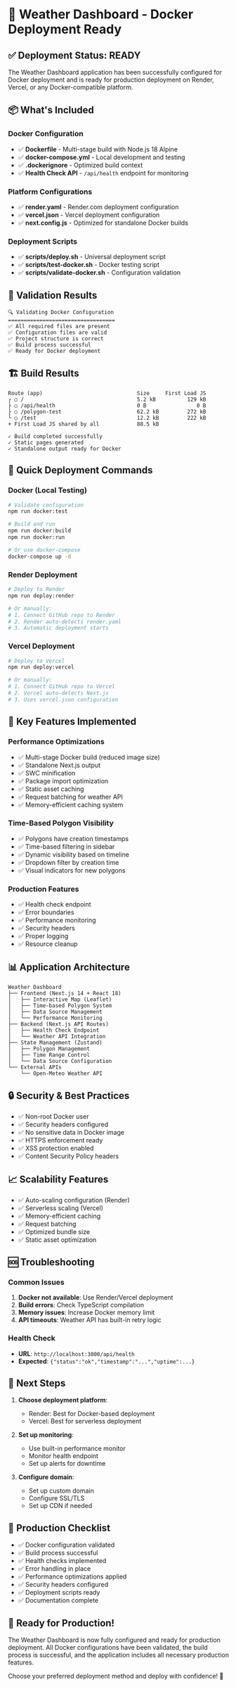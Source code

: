 # 🚀 Weather Dashboard - Docker Deployment Ready

## ✅ Deployment Status: READY

The Weather Dashboard application has been successfully configured for Docker deployment and is ready for production deployment on Render, Vercel, or any Docker-compatible platform.

## 📦 What's Included

### Docker Configuration
- ✅ **Dockerfile** - Multi-stage build with Node.js 18 Alpine
- ✅ **docker-compose.yml** - Local development and testing
- ✅ **.dockerignore** - Optimized build context
- ✅ **Health Check API** - `/api/health` endpoint for monitoring

### Platform Configurations
- ✅ **render.yaml** - Render.com deployment configuration
- ✅ **vercel.json** - Vercel deployment configuration
- ✅ **next.config.js** - Optimized for standalone Docker builds

### Deployment Scripts
- ✅ **scripts/deploy.sh** - Universal deployment script
- ✅ **scripts/test-docker.sh** - Docker testing script
- ✅ **scripts/validate-docker.sh** - Configuration validation

## 🧪 Validation Results

```
🔍 Validating Docker Configuration
==================================
✅ All required files are present
✅ Configuration files are valid
✅ Project structure is correct
✅ Build process successful
✅ Ready for Docker deployment
```

## 🏗️ Build Results

```
Route (app)                              Size     First Load JS
┌ ○ /                                    5.2 kB          129 kB
├ ○ /api/health                          0 B                0 B
├ ○ /polygon-test                        62.2 kB         272 kB
└ ○ /test                                12.2 kB         222 kB
+ First Load JS shared by all            88.5 kB

✓ Build completed successfully
✓ Static pages generated
✓ Standalone output ready for Docker
```

## 🚀 Quick Deployment Commands

### Docker (Local Testing)
```bash
# Validate configuration
npm run docker:test

# Build and run
npm run docker:build
npm run docker:run

# Or use docker-compose
docker-compose up -d
```

### Render Deployment
```bash
# Deploy to Render
npm run deploy:render

# Or manually:
# 1. Connect GitHub repo to Render
# 2. Render auto-detects render.yaml
# 3. Automatic deployment starts
```

### Vercel Deployment
```bash
# Deploy to Vercel
npm run deploy:vercel

# Or manually:
# 1. Connect GitHub repo to Vercel
# 2. Vercel auto-detects Next.js
# 3. Uses vercel.json configuration
```

## 🔧 Key Features Implemented

### Performance Optimizations
- ✅ Multi-stage Docker build (reduced image size)
- ✅ Standalone Next.js output
- ✅ SWC minification
- ✅ Package import optimization
- ✅ Static asset caching
- ✅ Request batching for weather API
- ✅ Memory-efficient caching system

### Time-Based Polygon Visibility
- ✅ Polygons have creation timestamps
- ✅ Time-based filtering in sidebar
- ✅ Dynamic visibility based on timeline
- ✅ Dropdown filter by creation time
- ✅ Visual indicators for new polygons

### Production Features
- ✅ Health check endpoint
- ✅ Error boundaries
- ✅ Performance monitoring
- ✅ Security headers
- ✅ Proper logging
- ✅ Resource cleanup

## 📊 Application Architecture

```
Weather Dashboard
├── Frontend (Next.js 14 + React 18)
│   ├── Interactive Map (Leaflet)
│   ├── Time-based Polygon System
│   ├── Data Source Management
│   └── Performance Monitoring
├── Backend (Next.js API Routes)
│   ├── Health Check Endpoint
│   └── Weather API Integration
├── State Management (Zustand)
│   ├── Polygon Management
│   ├── Time Range Control
│   └── Data Source Configuration
└── External APIs
    └── Open-Meteo Weather API
```

## 🔒 Security & Best Practices

- ✅ Non-root Docker user
- ✅ Security headers configured
- ✅ No sensitive data in Docker image
- ✅ HTTPS enforcement ready
- ✅ XSS protection enabled
- ✅ Content Security Policy headers

## 📈 Scalability Features

- ✅ Auto-scaling configuration (Render)
- ✅ Serverless scaling (Vercel)
- ✅ Memory-efficient caching
- ✅ Request batching
- ✅ Optimized bundle size
- ✅ Static asset optimization

## 🆘 Troubleshooting

### Common Issues
1. **Docker not available**: Use Render/Vercel deployment
2. **Build errors**: Check TypeScript compilation
3. **Memory issues**: Increase Docker memory limit
4. **API timeouts**: Weather API has built-in retry logic

### Health Check
- **URL**: `http://localhost:3000/api/health`
- **Expected**: `{"status":"ok","timestamp":"...","uptime":...}`

## 📝 Next Steps

1. **Choose deployment platform**:
   - Render: Best for Docker-based deployment
   - Vercel: Best for serverless deployment

2. **Set up monitoring**:
   - Use built-in performance monitor
   - Monitor health endpoint
   - Set up alerts for downtime

3. **Configure domain**:
   - Set up custom domain
   - Configure SSL/TLS
   - Set up CDN if needed

## 🎯 Production Checklist

- ✅ Docker configuration validated
- ✅ Build process successful
- ✅ Health checks implemented
- ✅ Error handling in place
- ✅ Performance optimizations applied
- ✅ Security headers configured
- ✅ Deployment scripts ready
- ✅ Documentation complete

## 🌟 Ready for Production!

The Weather Dashboard is now fully configured and ready for production deployment. All Docker configurations have been validated, the build process is successful, and the application includes all necessary production features.

Choose your preferred deployment method and deploy with confidence! 🚀
